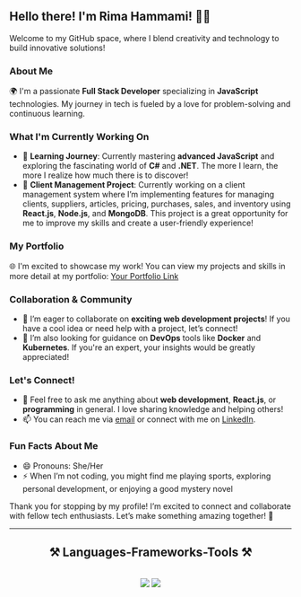 ## Hello there! I'm Rima Hammami! 👋✨

Welcome to my GitHub space, where I blend creativity and technology to build innovative solutions!

### About Me
🌍 I'm a passionate **Full Stack Developer** specializing in **JavaScript** technologies. My journey in tech is fueled by a love for problem-solving and continuous learning.

### What I'm Currently Working On
- 🌱 **Learning Journey**: Currently mastering **advanced JavaScript** and exploring the fascinating world of **C#** and **.NET**. The more I learn, the more I realize how much there is to discover!
- 🔭 **Client Management Project**: Currently working on a client management system where I’m implementing features for managing clients, suppliers, articles, pricing, purchases, sales, and inventory using **React.js**, **Node.js**, and **MongoDB**. This project is a great opportunity for me to improve my skills and create a user-friendly experience!

### My Portfolio
🌐 I'm excited to showcase my work! You can view my projects and skills in more detail at my portfolio: [Your Portfolio Link](https://ryma-portfolio.web.app/)

### Collaboration & Community
- 👯 I’m eager to collaborate on **exciting web development projects**! If you have a cool idea or need help with a project, let’s connect!
- 🤔 I’m also looking for guidance on **DevOps** tools like **Docker** and **Kubernetes**. If you're an expert, your insights would be greatly appreciated!

### Let's Connect!
- 💬 Feel free to ask me anything about **web development**, **React.js**, or **programming** in general. I love sharing knowledge and helping others!
- 📫 You can reach me via [email](mailto:rymahammami42@gmail.com) or connect with me on [LinkedIn](https://www.linkedin.com/in/rima-hammami/).

### Fun Facts About Me
- 😄 Pronouns: She/Her
- ⚡  When I’m not coding, you might find me playing sports, exploring personal development, or enjoying a good mystery novel 

Thank you for stopping by my profile! I’m excited to connect and collaborate with fellow tech enthusiasts. Let’s make something amazing together! 🚀

 <hr/>
 
<h2 align="center">⚒️ Languages-Frameworks-Tools ⚒️</h2>
<br/>
<div align="center">
    <img src="https://skillicons.dev/icons?i=react,bootstrap,mui,html,css,vscode,github,tailwind,git" />
    <img src="https://skillicons.dev/icons?i=nodejs,javascript,express,firebase,mongodb,nextjs,mysql" /><br>
</div>
